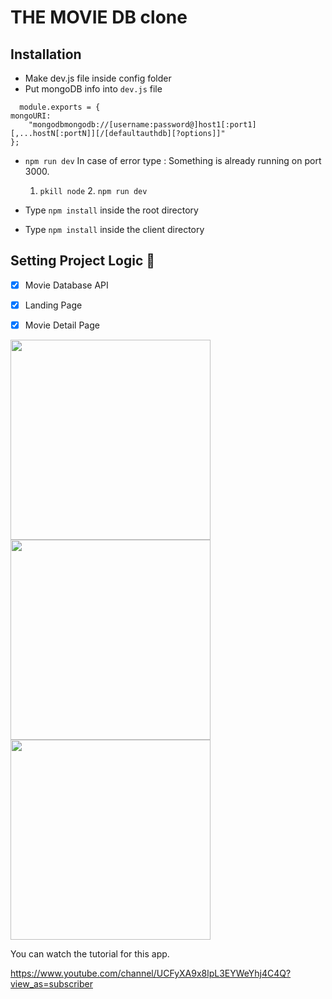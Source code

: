 # THE MOVIE DB clone

## Installation
- Make dev.js file inside config folder
- Put mongoDB info into ``dev.js`` file 
```JS
  module.exports = {
mongoURI:
    "mongodbmongodb://[username:password@]host1[:port1][,...hostN[:portN]][/[defaultauthdb][?options]]"
};
  ```
- `npm run dev` 
 In case of error type : Something is already running on port 3000.
     1. `pkill node` 2. `npm run dev`

- Type `npm install` inside the root directory 
- Type `npm install` inside the client directory

## Setting Project Logic 🚀
- [x] Movie Database API
- [x] Landing Page
- [x] Movie Detail Page


<img src="https://user-images.githubusercontent.com/63557021/107699275-25441a80-6cb6-11eb-85af-586c469cccd3.png" width="320"><img src="https://user-images.githubusercontent.com/63557021/107699719-c4691200-6cb6-11eb-832f-0d44a37fa032.png" width="320"><img src="https://user-images.githubusercontent.com/63557021/107700014-2b86c680-6cb7-11eb-912e-ce64a2fbd05e.png" width="320">






You can watch the tutorial for this app.

https://www.youtube.com/channel/UCFyXA9x8lpL3EYWeYhj4C4Q?view_as=subscriber
